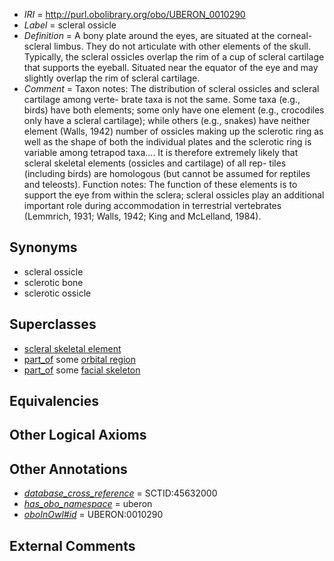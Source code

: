 * *IRI* = http://purl.obolibrary.org/obo/UBERON_0010290
 * *Label* = scleral ossicle
 * *Definition* = A bony plate around the eyes, are situated at the corneal-scleral limbus. They do not articulate with other elements of the skull. Typically, the scleral ossicles overlap the rim of a cup of scleral cartilage that supports the eyeball. Situated near the equator of the eye and may slightly overlap the rim of scleral cartilage.
 * *Comment* = Taxon notes: The distribution of scleral ossicles and scleral cartilage among verte- brate taxa is not the same. Some taxa (e.g., birds) have both elements; some only have one element (e.g., crocodiles only have a scleral cartilage); while others (e.g., snakes) have neither element (Walls, 1942) number of ossicles making up the sclerotic ring as well as the shape of both the individual plates and the sclerotic ring is variable among tetrapod taxa.... It is therefore extremely likely that scleral skeletal elements (ossicles and cartilage) of all rep- tiles (including birds) are homologous (but cannot be assumed for reptiles and teleosts). Function notes: The function of these elements is to support the eye from within the sclera; scleral ossicles play an additional important role during accommodation in terrestrial vertebrates (Lemmrich, 1931; Walls, 1942; King and McLelland, 1984).

## Synonyms

 * scleral ossicle
 * sclerotic bone
 * sclerotic ossicle

## Superclasses

 * [scleral skeletal element](../../UBERON/96/UBERON_0010296.md)
 * [part_of](../../BFO/50/BFO_0000050.md) some [orbital region](../../UBERON/97/UBERON_0001697.md)
 * [part_of](../../BFO/50/BFO_0000050.md) some [facial skeleton](../../UBERON/56/UBERON_0011156.md)

## Equivalencies


## Other Logical Axioms


## Other Annotations

 * *[database_cross_reference](../../ef/oboInOwl#hasDbXref.md)* = SCTID:45632000
 * *[has_obo_namespace](../../ce/oboInOwl#hasOBONamespace.md)* = uberon
 * *[oboInOwl#id](../../id/oboInOwl#id.md)* = UBERON:0010290

## External Comments

